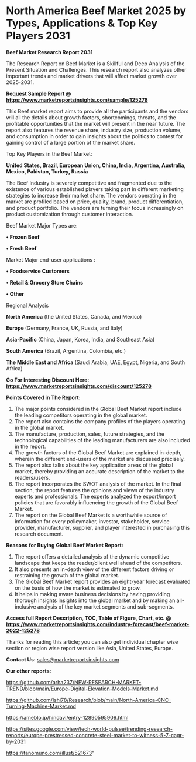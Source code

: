 # North America Beef Market 2025 by Types, Applications & Top Key Players 2031

<strong>Beef Market Research Report 2031</strong>

The Research Report on Beef Market is a Skillful and Deep Analysis of the Present Situation and Challenges. This research report also analyzes other important trends and market drivers that will affect market growth over 2025-2031.

<strong>Request Sample Report @ <a href=https://www.marketreportsinsights.com/sample/125278>https://www.marketreportsinsights.com/sample/125278</a></strong>

This Beef market report aims to provide all the participants and the vendors will all the details about growth factors, shortcomings, threats, and the profitable opportunities that the market will present in the near future. The report also features the revenue share, industry size, production volume, and consumption in order to gain insights about the politics to contest for gaining control of a large portion of the market share.

Top Key Players in the Beef Market:

<strong>United States, Brazil, European Union, China, India, Argentina, Australia, Mexico, Pakistan, Turkey, Russia</strong>

The Beef Industry is severely competitive and fragmented due to the existence of various established players taking part in different marketing strategies to increase their market share. The vendors operating in the market are profiled based on price, quality, brand, product differentiation, and product portfolio. The vendors are turning their focus increasingly on product customization through customer interaction.

Beef Market Major Types are:

<strong>• Frozen Beef

• Fresh Beef</strong>

Market Major end-user applications :

<strong>• Foodservice Customers

• Retail & Grocery Store Chains

• Other</strong>

Regional Analysis

</u><strong><b>North America</b></strong> (the United States, Canada, and Mexico)

<strong><b>Europe </b></strong>(Germany, France, UK, Russia, and Italy)

<strong><b>Asia-Pacific</b></strong> (China, Japan, Korea, India, and Southeast Asia)

<strong><b>South America</b></strong> (Brazil, Argentina, Colombia, etc.)

<strong><b>The Middle East and Africa</b></strong> (Saudi Arabia, UAE, Egypt, Nigeria, and South Africa)

<strong>Go For Interesting Discount Here: <a href=https://www.marketreportsinsights.com/discount/125278>https://www.marketreportsinsights.com/discount/125278</a></strong>

<strong>Points Covered in The Report:</strong>
<ol>
  <li>The major points considered in the Global Beef Market report include the leading competitors operating in the global market.</li>
  <li>The report also contains the company profiles of the players operating in the global market.</li>
  <li>The manufacture, production, sales, future strategies, and the technological capabilities of the leading manufacturers are also included in the report.</li>
  <li>The growth factors of the Global Beef Market are explained in-depth, wherein the different end-users of the market are discussed precisely.</li>
  <li>The report also talks about the key application areas of the global market, thereby providing an accurate description of the market to the readers/users.</li>
  <li>The report incorporates the SWOT analysis of the market. In the final section, the report features the opinions and views of the industry experts and professionals. The experts analyzed the export/import policies that are favorably influencing the growth of the Global Beef Market.</li>
  <li>The report on the Global Beef Market is a worthwhile source of information for every policymaker, investor, stakeholder, service provider, manufacturer, supplier, and player interested in purchasing this research document.</li>
</ol>
<strong>Reasons for Buying Global Beef Market Report:</strong>

<ol>
  <li>The report offers a detailed analysis of the dynamic competitive landscape that keeps the reader/client well ahead of the competitors.</li>
  <li>It also presents an in-depth view of the different factors driving or restraining the growth of the global market.</li>
  <li>The Global Beef Market report provides an eight-year forecast evaluated on the basis of how the market is estimated to grow.</li>
  <li>It helps in making aware business decisions by having providing thorough insights insights into the global market and by making an all-inclusive analysis of the key market segments and sub-segments.</li>
</ol>
<strong>Access full Report Description, TOC, Table of Figure, Chart, etc. @ <a href=https://www.marketreportsinsights.com/industry-forecast/beef-market-2022-125278>https://www.marketreportsinsights.com/industry-forecast/beef-market-2022-125278</a></strong>


Thanks for reading this article; you can also get individual chapter wise section or region wise report version like Asia, United States, Europe.

<strong>Contact Us:</strong>
sales@marketreportsinsights.com

<strong>Our other reports:</strong>

<a href=https://github.com/arha237/NEW-RESEARCH-MARKET-TREND/blob/main/Europe-Digital-Elevation-Models-Market.md>https://github.com/arha237/NEW-RESEARCH-MARKET-TREND/blob/main/Europe-Digital-Elevation-Models-Market.md</a>

<a href=https://github.com/Ishi78/Research/blob/main/North-America-CNC-Turning-Machine-Market.md>https://github.com/Ishi78/Research/blob/main/North-America-CNC-Turning-Machine-Market.md</a>

<a href=https://ameblo.jp/hindavi/entry-12890595909.html>https://ameblo.jp/hindavi/entry-12890595909.html</a>

<a href=https://sites.google.com/view/tech-world-pulsee/trending-research-reports/europe-prestressed-concrete-steel-market-to-witness-5-7-cagr-by-2031>https://sites.google.com/view/tech-world-pulsee/trending-research-reports/europe-prestressed-concrete-steel-market-to-witness-5-7-cagr-by-2031</a>

<a href=https://tanomuno.com/illust/521673>https://tanomuno.com/illust/521673</a>"
